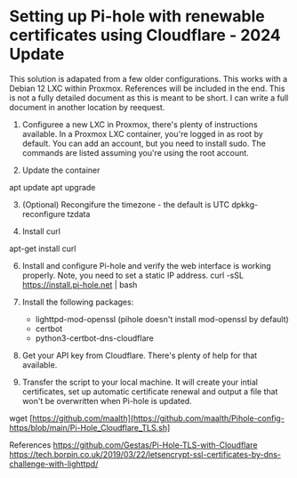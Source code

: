 # Setting up Pi-hole with renewable certificates using Cloudflare - 2024 Update

This solution is adapated from a few older configurations. This works with a Debian 12 LXC within Proxmox. References will be included in the end.
This is not a fully detailed document as this is meant to be short. I can write a full document in another location by reequest.

1. Configuree a new LXC in Proxmox, there's plenty of instructions available. In a Proxmox LXC container, you're logged in as root by default.
You can add an account, but you need to install sudo. The commands are listed assuming you're using the root account.

2. Update the container

apt update
apt upgrade

3. (Optional) Recongifure the timezone - the default is UTC
dpkkg-reconfigure tzdata

5. Install curl

apt-get install curl

6. Install and configure Pi-hole and verify the web interface is working properly. Note, you need to set a static IP address.
curl -sSL https://install.pi-hole.net | bash

7. Install the following packages:
   - lighttpd-mod-openssl (pihole doesn't install mod-openssl by default)
   - certbot
   - python3-certbot-dns-cloudflare

8. Get your API key from Cloudflare. There's plenty of help for that available.

9. Transfer the script to your local machine. It will create your intial certificates, set up automatic certificate renewal and output a file that won't be overwritten when Pi-hole is updated.

wget [https://github.com/maalth](https://github.com/maalth/Pihole-config-https/blob/main/Pi-Hole_Cloudflare_TLS.sh]
 
References
https://github.com/Gestas/Pi-Hole-TLS-with-Cloudflare
https://tech.borpin.co.uk/2019/03/22/letsencrypt-ssl-certificates-by-dns-challenge-with-lighttpd/
